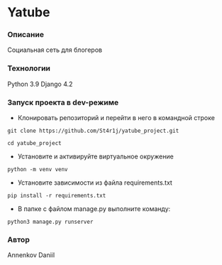 # Yatube
### Описание
Социальная сеть для блогеров
### Технологии
Python 3.9
Django 4.2
### Запуск проекта в dev-режиме
- Клонировать репозиторий и перейти в него в командной строке
```
git clone https://github.com/St4r1j/yatube_project.git
```
```
cd yatube_project
```
- Установите и активируйте виртуальное окружение
```
python -m venv venv
```
- Установите зависимости из файла requirements.txt
```
pip install -r requirements.txt
``` 
- В папке с файлом manage.py выполните команду:
```
python3 manage.py runserver
```
### Автор
Annenkov Daniil